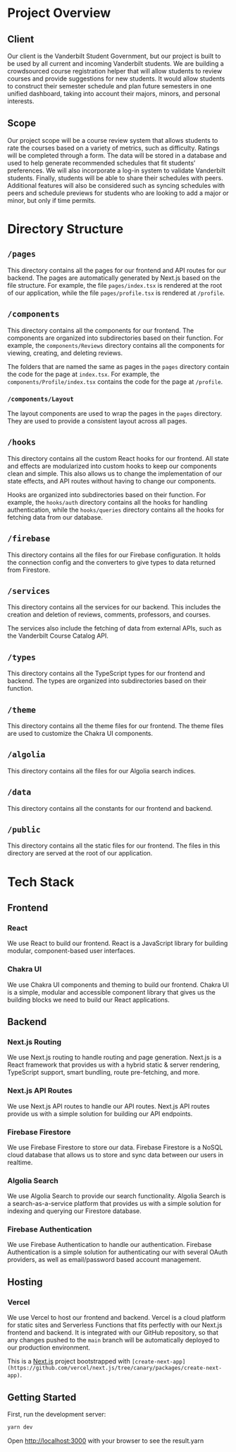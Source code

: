 # Project Overview

## Client

Our client is the Vanderbilt Student Government, but our project is built to be used by all current and incoming Vanderbilt students. We are building a crowdsourced course registration helper that will allow students to review courses and provide suggestions for new students. It would allow students to construct their semester schedule and plan future semesters in one unified dashboard, taking into account their majors, minors, and personal interests.

## Scope

Our project scope will be a course review system that allows students to rate the courses based on a variety of metrics, such as difficulty. Ratings will be completed through a form. The data will be stored in a database and used to help generate recommended schedules that fit students’ preferences. We will also incorporate a log-in system to validate Vanderbilt students. Finally, students will be able to share their schedules with peers. Additional features will also be considered such as syncing schedules with peers and schedule previews for students who are looking to add a major or minor, but only if time permits.

# Directory Structure

## `/pages`

This directory contains all the pages for our frontend and API routes for our backend. The pages are automatically generated by Next.js based on the file structure. For example, the file `pages/index.tsx` is rendered at the root of our application, while the file `pages/profile.tsx` is rendered at `/profile`.

## `/components`

This directory contains all the components for our frontend. The components are organized into subdirectories based on their function. For example, the `components/Reviews` directory contains all the components for viewing, creating, and deleting reviews.

The folders that are named the same as pages in the `pages` directory contain the code for the page at `index.tsx`. For example, the `components/Profile/index.tsx` contains the code for the page at `/profile`.

### `/components/Layout`

The layout components are used to wrap the pages in the `pages` directory. They are used to provide a consistent layout across all pages.

## `/hooks`

This directory contains all the custom React hooks for our frontend. All state and effects are modularized into custom hooks to keep our components clean and simple. This also allows us to change the implementation of our state effects, and API routes without having to change our components.

Hooks are organized into subdirectories based on their function. For example, the `hooks/auth` directory contains all the hooks for handling authentication, while the `hooks/queries` directory contains all the hooks for fetching data from our database.

## `/firebase`

This directory contains all the files for our Firebase configuration. It holds the connection config and the converters to give types to data returned from Firestore.

## `/services`

This directory contains all the services for our backend. This includes the creation and deletion of reviews, comments, professors, and courses.

The services also include the fetching of data from external APIs, such as the Vanderbilt Course Catalog API.

## `/types`

This directory contains all the TypeScript types for our frontend and backend. The types are organized into subdirectories based on their function.

## `/theme`

This directory contains all the theme files for our frontend. The theme files are used to customize the Chakra UI components.

## `/algolia`

This directory contains all the files for our Algolia search indices.

## `/data`

This directory contains all the constants for our frontend and backend.

## `/public`

This directory contains all the static files for our frontend. The files in this directory are served at the root of our application.

# Tech Stack

## Frontend

### React

We use React to build our frontend. React is a JavaScript library for building modular, component-based user interfaces.

### Chakra UI

We use Chakra UI components and theming to build our frontend. Chakra UI is a simple, modular and accessible component library that gives us the building blocks we need to build our React applications.

## Backend

### Next.js Routing

We use Next.js routing to handle routing and page generation. Next.js is a React framework that provides us with a hybrid static & server rendering, TypeScript support, smart bundling, route pre-fetching, and more.

### Next.js API Routes

We use Next.js API routes to handle our API routes. Next.js API routes provide us with a simple solution for building our API endpoints.

### Firebase Firestore

We use Firebase Firestore to store our data. Firebase Firestore is a NoSQL cloud database that allows us to store and sync data between our users in realtime.

### Algolia Search

We use Algolia Search to provide our search functionality. Algolia Search is a search-as-a-service platform that provides us with a simple solution for indexing and querying our Firestore database.

### Firebase Authentication

We use Firebase Authentication to handle our authentication. Firebase Authentication is a simple solution for authenticating our with several OAuth providers, as well as email/password based account management.

## Hosting

### Vercel

We use Vercel to host our frontend and backend. Vercel is a cloud platform for static sites and Serverless Functions that fits perfectly with our Next.js frontend and backend. It is integrated with our GitHub repository, so that any changes pushed to the `main` branch will be automatically deployed to our production environment.

This is a [Next.js](https://nextjs.org/) project bootstrapped with `[create-next-app](https://github.com/vercel/next.js/tree/canary/packages/create-next-app)`.

## Getting Started

First, run the development server:

```bash
yarn dev

```

Open [http://localhost:3000](http://localhost:3000/) with your browser to see the result.yarn 